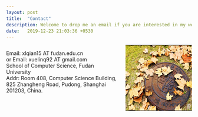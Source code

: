 ```yaml
---
layout: post
title:  "Contact"
description: Welcome to drop me an email if you are interested in my works!
date:   2019-12-23 21:03:36 +0530
---
```


<div>
<img src="/img/about/fudan.png" alt="." width="180" height="180" align="right">
<span style="display:inline-block;width:60%;word-wrap:break-word;white-space:normal;">

Email: xlqian15 AT fudan.edu.cn 
<br>
or Email: xuelinq92 AT gmail.com
<br>
School of Computer Science, Fudan University
<br>
Addr: Room 408, Computer Science Building, 825 Zhangheng Road, Pudong, Shanghai 201203, China.
<br>
</span>
</div>

